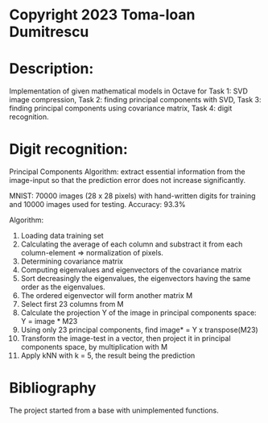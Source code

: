 # Copyright 2023 Toma-Ioan Dumitrescu

# Description:

Implementation of given mathematical models in Octave for Task 1: SVD image
compression, Task 2: finding principal components with SVD, Task 3: finding
principal components using covariance matrix, Task 4: digit recognition. 

# Digit recognition:

Principal Components Algorithm: extract essential information from the
image-input so that the prediction error does not increase significantly.

MNIST: 70000 images (28 x 28 pixels) with hand-written digits for training
and 10000 images used for testing.
Accuracy: 93.3%

Algorithm:
1. Loading data training set
2. Calculating the average of each column and substract it from each
column-element => normalization of pixels.
3. Determining covariance matrix
4. Computing eigenvalues and eigenvectors of the covariance matrix
5. Sort decreasingly the eigenvalues, the eigenvectors having the
same order as the eigenvalues.
6. The ordered eigenvector will form another matrix M
7. Select first 23 columns from M
8. Calculate the projection Y of the image in principal components
space: Y = image * M23
9. Using only 23 principal components, find image* = Y x transpose(M23)
10. Transform the image-test in a vector, then project it in principal
components space, by multiplication with M
11. Apply kNN with k = 5, the result being the prediction

# Bibliography
The project started from a base with unimplemented functions.
